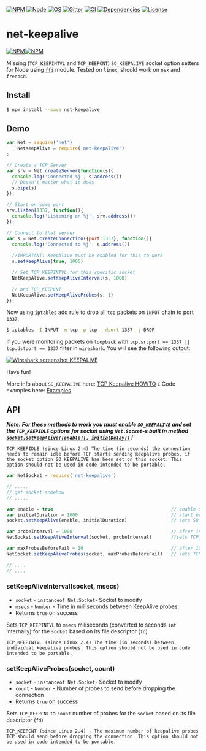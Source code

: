 [![NPM][npm_shield]][npm_url]
[![Node][node_shield]][node_url]
[![OS][os_shield]][npm_url]
[![Gitter][gitter_shield]][gitter_url]
[![CI][travis_shield]][travis_url]
[![Dependencies][daviddm_shield]][daviddm_url]
[![License][license_shield]][license_url]

[npm_url]: https://www.npmjs.com/package/net-keepalive
[npm_shield]: https://img.shields.io/npm/v/net-keepalive.svg?style=flat
[node_url]: https://dist.nodejs.org
[node_shield]: https://img.shields.io/badge/node-%3E%3D0.10%20%3C%3D0.12%7C%7C%3E%3D4%20%3C%3D6-green.svg
[gitter_url]: https://gitter.im/hertzg/node-net-keepalive
[gitter_shield]: http://img.shields.io/badge/discuss-gitter-brightgreen.svg?style=flat
[os_shield]: https://img.shields.io/badge/os-linux%2Cosx%2Cbsd-green.svg
[travis_url]: https://travis-ci.org/hertzg/node-net-keepalive
[travis_shield]: https://travis-ci.org/hertzg/node-net-keepalive.svg?branch=master
[daviddm_url]: https://david-dm.org/hertzg/node-net-keepalive
[daviddm_shield]: https://david-dm.org/hertzg/node-net-keepalive.svg
[license_url]: https://raw.githubusercontent.com/hertzg/node-net-keepalive/master/LICENSE
[license_shield]: https://img.shields.io/badge/license-MIT-blue.svg


# net-keepalive
[![NPM](https://nodei.co/npm/net-keepalive.png?downloads=true&downloadRank=true&stars=true)](https://nodei.co/npm/net-keepalive/)[![NPM](https://nodei.co/npm-dl/net-keepalive.png?months=3&height=2)](https://nodei.co/npm/net-keepalive/)

Missing (`TCP_KEEPINTVL` and `TCP_KEEPCNT`) `SO_KEEPALIVE` socket option setters for Node using [`ffi`](https://www.npmjs.com/package/ffi) module. Tested on `linux`, should work on `osx` and `freebsd`.

## Install

```bash
$ npm install --save net-keepalive
```


## Demo
```Javascript
var Net = require('net')
  , NetKeepAlive = require('net-keepalive')
;

// Create a TCP Server
var srv = Net.createServer(function(s){
  console.log('Connected %j', s.address())
  // Doesn't matter what it does
  s.pipe(s)
});

// Start on some port
srv.listen(1337, function(){
  console.log('Listening on %j', srv.address())
});

// Connect to that server
var s = Net.createConnection({port:1337}, function(){
  console.log('Connected to %j', s.address())
  
  //IMPORTANT: KeepAlive must be enabled for this to work
  s.setKeepAlive(true, 1000)

  // Set TCP_KEEPINTVL for this specific socket
  NetKeepAlive.setKeepAliveInterval(s, 1000)

  // and TCP_KEEPCNT
  NetKeepAlive.setKeepAliveProbes(s, 1)
});
```

Now using `iptables` add rule to drop all `tcp` packets on `INPUT` chain to port `1337`.
```bash
$ iptables -I INPUT -m tcp -p tcp --dport 1337 -j DROP
``` 
If you were monitoring packets on `loopback` with `tcp.srcport == 1337 || tcp.dstport == 1337` filter in `wireshark`.  You will see the following output:

[![Wireshark screenshot KEEPALIVE](http://hertzg.github.io/node-net-keepalive/images/wireshark.jpg)](http://hertzg.github.io/node-net-keepalive/images/wireshark.jpg)

Have fun!

More info about `SO_KEEPALIVE` here: [TCP Keepalive HOWTO](http://tldp.org/HOWTO/TCP-Keepalive-HOWTO/)
`C` Code examples here: [Examples](http://tldp.org/HOWTO/TCP-Keepalive-HOWTO/programming.html#examples)

## API

***Note: For these methods to work you must enable `SO_KEEPALIVE` and set the `TCP_KEEPIDLE` options for socket using `Net.Socket`-s built in method [`socket.setKeepAlive([enable][, initialDelay])`](https://nodejs.org/api/net.html#net_socket_setkeepalive_enable_initialdelay) !***

    TCP_KEEPIDLE (since Linux 2.4) The time (in seconds) the connection needs to remain idle before TCP starts sending keepalive probes, if the socket option SO_KEEPALIVE has been set on this socket. This option should not be used in code intended to be portable.

```JavaScript
var NetSocket = require('net-keepalive')

// .....
// get socket somehow
// .....

var enable = true                                           // enable SO_KEEPALIVE
var initialDuration = 1000                                  // start probing after 1 second of inactivity
socket.setKeepAlive(enable, initialDuration)                // sets SO_KEEPALIVE and TCP_KEEPIDLE

var probeInterval = 1000                                    // after initialDuration send probes every 1 second
NetSocket.setKeepAliveInterval(socket, probeInterval)       //sets TCP_KEEPINTVL

var maxProbesBeforeFail = 10                                // after 10 failed probes connection will be dropped 
NetSocket.setKeepAliveProbes(socket, maxProbesBeforeFail)   // sets TCP_KEEPCNT

// ....
// ....
```

### setKeepAliveInterval(socket, msecs)
* `socket` - `instanceof Net.Socket`- Socket to modify
* `msecs` - `Number` - Time in milliseconds between KeepAlive probes.
* Returns `true` on success

Sets `TCP_KEEPINTVL` to `msecs` miliseconds (converted to seconds `int` internally) for the `socket` based on its file descriptor (`fd`)

    TCP_KEEPINTVL (since Linux 2.4) The time (in seconds) between individual keepalive probes. This option should not be used in code intended to be portable.

### setKeepAliveProbes(socket, count) 
* `socket` - `instanceof Net.Socket`- Socket to modify
* `count` - `Number` - Number of probes to send before dropping the connection
* Returns `true` on success

Sets `TCP_KEEPCNT` to `count` number of probes for the `socket` based on its file descriptor (`fd`)

    TCP_KEEPCNT (since Linux 2.4) - The maximum number of keepalive probes TCP should send before dropping the connection. This option should not be used in code intended to be portable.
